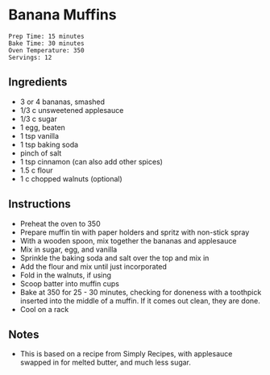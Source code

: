 # Banana Muffins

```
Prep Time: 15 minutes
Bake Time: 30 minutes
Oven Temperature: 350
Servings: 12
```

## Ingredients

- 3 or 4 bananas, smashed
- 1/3 c unsweetened applesauce
- 1/3 c sugar
- 1 egg, beaten
- 1 tsp vanilla
- 1 tsp baking soda
- pinch of salt
- 1 tsp cinnamon (can also add other spices)
- 1.5 c flour
- 1 c chopped walnuts (optional)

## Instructions

- Preheat the oven to 350
- Prepare muffin tin with paper holders and spritz with non-stick spray
- With a wooden spoon, mix together the bananas and applesauce
- Mix in sugar, egg, and vanilla
- Sprinkle the baking soda and salt over the top and mix in
- Add the flour and mix until just incorporated
- Fold in the walnuts, if using
- Scoop batter into muffin cups
- Bake at 350 for 25 - 30 minutes, checking for doneness with a toothpick inserted into the middle
of a muffin.  If it comes out clean, they are done.
- Cool on a rack

## Notes

- This is based on a recipe from Simply Recipes, with applesauce swapped in for melted butter, 
and much less sugar.